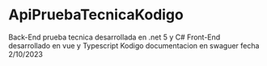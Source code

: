 # ApiPruebaTecnicaKodigo
Back-End prueba tecnica desarrollada en .net 5 y C# Front-End desarrollado en vue y Typescript Kodigo documentacion en swaguer fecha 2/10/2023
